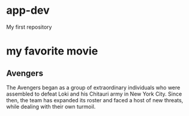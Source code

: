 # app-dev
My first repository
# my favorite movie
## Avengers
The Avengers began as a group of extraordinary individuals who were assembled to defeat Loki and his Chitauri army in New York City. Since then, the team has expanded its roster and faced a host of new threats, while dealing with their own turmoil.
